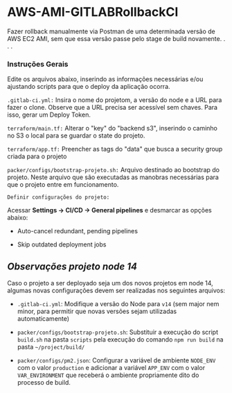 # AWS-AMI-GITLABRollbackCI
Fazer rollback manualmente via Postman de uma determinada versão de AWS EC2 AMI, sem que essa versão passe pelo stage de build novamente.
.
.
.
### Instruções Gerais
Edite os arquivos abaixo, inserindo as informações necessárias e/ou ajustando scripts para que o deploy da aplicação ocorra.

`.gitlab-ci.yml:` Insira o nome do projetom, a versão do node e a URL para fazer o clone. Observe que a URL precisa ser acessível sem chaves. Para isso, gerar um Deploy Token.

`terraform/main.tf:` Alterar o "key" do "backend s3", inserindo o caminho no S3 o local para se guardar o state do projeto.

`terraform/app.tf:` Preencher as tags do "data" que busca a security group criada para o projeto

`packer/configs/bootstrap-projeto.sh:` Arquivo destinado ao bootstrap do projeto. Neste arquivo que são executadas as manobras necessárias para que o projeto entre em funcionamento.


`Definir configurações do projeto: `

Acessar **Settings -> CI/CD -> General pipelines** e desmarcar as opções abaixo:

- Auto-cancel redundant, pending pipelines

- Skip outdated deployment jobs


## _Observações projeto node 14_

Caso o projeto a ser deployado seja um dos novos projetos em node 14, algumas novas configurações devem ser realizadas nos seguintes arquivos:

- `.gitlab-ci.yml`: Modifique a versão do Node para `v14` (sem major nem minor, para permitir que novas versões sejam utilizadas automaticamente)

- `packer/configs/bootstrap-projeto.sh`: Substituir a execução do script `build.sh` na pasta `scripts` pela execução do comando `npm run build` na pasta `~/project/build/`

- `packer/configs/pm2.json`: Configurar a variável de ambiente `NODE_ENV` com o valor `production` e adicionar a variável `APP_ENV` com o valor `VAR_ENVIRONMENT` que receberá o ambiente propriamente dito do processo de build.

